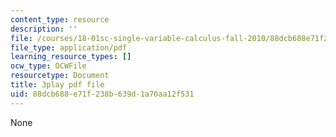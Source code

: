 ```yaml
---
content_type: resource
description: ''
file: /courses/18-01sc-single-variable-calculus-fall-2010/88dcb688e71f238b639d1a70aa12f531_Eaei-Y5AO_E.pdf
file_type: application/pdf
learning_resource_types: []
ocw_type: OCWFile
resourcetype: Document
title: 3play pdf file
uid: 88dcb688-e71f-238b-639d-1a70aa12f531
---
```

None


